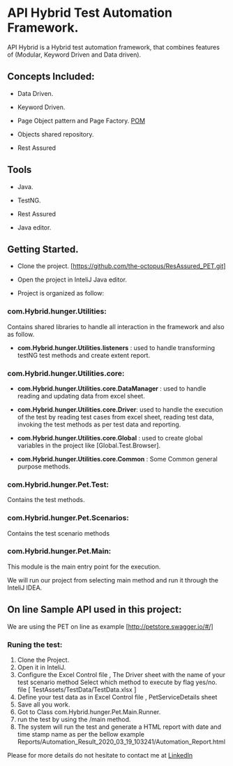 # API Hybrid Test Automation Framework.

API Hybrid is a Hybrid test automation framework, that combines features of (Modular, Keyword Driven and Data driven).

## Concepts Included:

* Data Driven.

* Keyword Driven.

* Page Object pattern and Page Factory.  [POM ](https://www.guru99.com/page-object-model-pom-page-factory-in-selenium-ultimate-guide.html)

* Objects shared repository.

* Rest Assured

## Tools

* Java. 

* TestNG.

* Rest Assured

* Java editor.



## Getting Started.

* Clone the project. [https://github.com/the-octopus/ResAssured_PET.git]

* Open the project in InteliJ Java editor. 

* Project is organized as follow:

### **com.Hybrid.hunger.Utilities**:
Contains shared libraries to handle all interaction in the framework and also as follow.

 * **com.Hybrid.hunger.Utilities.listeners** : used to handle transforming testNG test methods and create extent report.

### **com.Hybrid.hunger.Utilities.core**:

 * **com.Hybrid.hunger.Utilities.core.DataManager** : used to handle reading and updating data from excel sheet.

 * **com.Hybrid.hunger.Utilities.core.Driver**: used to handle the execution of the test by reading test cases from excel sheet, reading test data, invoking the test methods as per test data and reporting.

 * **com.Hybrid.hunger.Utilities.core.Global** : used to create global variables in the project like [Global.Test.Browser].

* **com.Hybrid.hunger.Utilities.core.Common** : Some Common general purpose methods.

### **com.Hybrid.hunger.Pet.Test**:
Contains the test methods.

### **com.Hybrid.hunger.Pet.Scenarios**:
Contains the test scenario methods 

### **com.Hybrid.hunger.Pet.Main**:
This module is the main entry point for the execution.

We will run our project from selecting main method and run it through the InteliJ IDEA.


## On line Sample API used in this project:
We are using the PET on line as example [http://petstore.swagger.io/#/] 


### Runing the test:

 1. Clone the Project.
 2. Open it in InteliJ.
 3. Configure the Excel Control file , The Driver sheet with the name of your test scenario method Select which method to execute by flag yes/no.  file [ TestAssets/TestData/TestData.xlsx ]
 4. Define your test data as in Excel Control file , PetServiceDetails sheet 
 5. Save all you work.
 6. Got to Class com.Hybrid.hunger.Pet.Main.Runner.
 8. run the test by using the /main method.
 9. The system will run the test and generate a HTML report with date and time stamp name as per the bellow example 
	Reports/Automation_Result_2020_03_19_103241/Automation_Report.html
 

Please for more details do not hesitate to contact me at [LinkedIn](https://www.linkedin.com/in/abdelghany-abdelaziz)